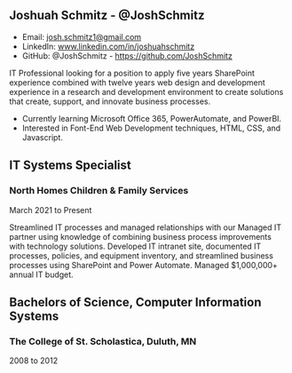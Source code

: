 ## Joshuah Schmitz - @JoshSchmitz

- Email: josh.schmitz1@gmail.com
- LinkedIn: www.linkedin.com/in/joshuahschmitz
- GitHub: @JoshSchmitz - https://github.com/JoshSchmitz

IT Professional looking for a position to apply five years SharePoint experience combined with twelve years web design and development experience in a research and development environment to create solutions that create, support, and innovate business processes.

- Currently learning Microsoft Office 365, PowerAutomate, and PowerBI.
- Interested in Font-End Web Development techniques, HTML, CSS, and Javascript.

## IT Systems Specialist
### North Homes Children & Family Services
March 2021 to Present

Streamlined IT processes and managed relationships with our Managed IT partner using knowledge of combining business process improvements with technology solutions. Developed IT intranet site, documented IT processes, policies, and equipment inventory, and streamlined business processes using SharePoint and Power Automate. Managed $1,000,000+ annual IT budget.

## Bachelors of Science, Computer Information Systems
### The College of St. Scholastica, Duluth, MN
2008 to 2012

<!---
JoshSchmitz/JoshSchmitz is a ✨ special ✨ repository because its `README.md` (this file) appears on your GitHub profile.
You can click the Preview link to take a look at your changes.
--->

